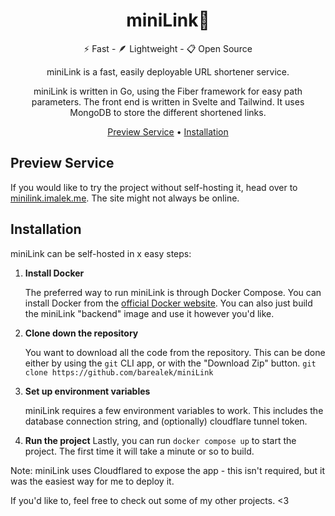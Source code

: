 <!-- markdownlint-configure-file {
  "MD013": {
    "code_blocks": false,
    "tables": false
  },
  "MD033": false,
  "MD041": false
} -->

<div align="center">

# miniLink🔗

⚡ Fast - 🪶 Lightweight - 📋 Open Source

miniLink is a fast, easily deployable URL shortener service. 

miniLink is written in Go, using the Fiber framework for easy path parameters.
The front end is written in Svelte and Tailwind.
It uses MongoDB to store the different shortened links. 

[Preview Service](#preview-service) 
•
[Installation](#installation) 

</div>

## Preview Service

If you would like to try the project without self-hosting it, head over to [minilink.imalek.me](https://minilink.imalek.me). The site might not always be online.


## Installation

miniLink can be self-hosted in x easy steps:

1. **Install Docker**

   The preferred way to run miniLink is through Docker Compose. You can install Docker from the [official Docker website](https://www.docker.com/).
   You can also just build the miniLink "backend" image and use it however you'd like.


2. **Clone down the repository**

   You want to download all the code from the repository. This can be done either by using the `git` CLI app, or with the "Download Zip" button.
   `git clone https://github.com/barealek/miniLink`


3. **Set up environment variables**

   miniLink requires a few environment variables to work. This includes the database connection string, and (optionally) cloudflare tunnel token.

4. **Run the project**
   Lastly, you can run `docker compose up` to start the project. The first time it will take a minute or so to build.


Note: miniLink uses Cloudflared to expose the app - this isn't required, but it was the easiest way for me to deploy it.


If you'd like to, feel free to check out some of my other projects. <3
